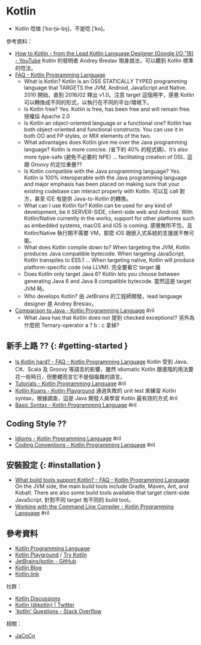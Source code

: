 # Kotlin

  - Kotlin 唸做 [‵kɑ-ʈə-lɪŋ]，不是唸 [‵ko]。

參考資料：

  - [How to Kotlin \- from the Lead Kotlin Language Designer \(Google I/O '18\) \- YouTube](https://www.youtube.com/watch?v=6P20npkvcb8) Kotlin 的發明者 Andrey Breslav 現身說法，可以聽到 Kotlin 標準的唸法。
  - [FAQ \- Kotlin Programming Language](https://kotlinlang.org/docs/reference/faq.html)
      - What is Kotlin? Kotlin is an OSS STATICALLY TYPED programming language that TARGETS the JVM, Android, JavaScript and Native. 2010 開始，直到 2016/02 釋出 v1.0。注意 target 這個用字，感覺 Kotlin 可以轉換成不同的形式，以執行在不同的平台/環境下。
      - Is Kotlin free? Yes. Kotlin is free, has been free and will remain free. 授權採 Apache 2.0
      - Is Kotlin an object-oriented language or a functional one? Kotlin has both object-oriented and functional constructs. You can use it in both OO and FP styles, or MIX elements of the two.
      - What advantages does Kotlin give me over the Java programming language? Kotlin is more concise. (省下約 40% 的程式碼)、It’s also more type-safe (避免不必要的 NPE) ... facilitating creation of DSL. 這跟 Groovy 的定位重疊??
      - Is Kotlin compatible with the Java programming language? Yes. Kotlin is 100% interoperable with the Java programming language and major emphasis has been placed on making sure that your existing codebase can interact properly with Kotlin. 可以互 call 對方，甚至 IDE 有提供 Java-to-Kotlin 的轉換。
      - What can I use Kotlin for? Kotlin can be used for any kind of development, be it SERVER-SIDE, client-side web and Android. With Kotlin/Native currently in the works, support for other platforms such as embedded systems, macOS and iOS is coming. 感覺無所不包，且 Kotlin/Native 執行期不需要 VM，那麼 iOS 跟嵌入式系統的支援就不無可能。
      - What does Kotlin compile down to? When targeting the JVM, Kotlin produces Java compatible bytecode. When targeting JavaScript, Kotlin transpiles to ES5.1 ... When targeting native, Kotlin will produce platform-specific code (via LLVM). 完全要看它 target 誰
      - Does Kotlin only target Java 6? Kotlin lets you choose between generating Java 6 and Java 8 compatible bytecode. 當然這是 target JVM 時。
      - Who develops Kotlin? 由 JetBrains 的工程師開發，lead language designer 是 Andrey Breslav。
  - [Comparison to Java \- Kotlin Programming Language](https://kotlinlang.org/docs/reference/comparison-to-java.html) #ril
      - What Java has that Kotlin does not 提到 checked exceptions!? 另外為什麼把 Ternary-operator a ? b : c 拿掉?

## 新手上路 ?? {: #getting-started }

  - [Is Kotlin hard? - FAQ \- Kotlin Programming Language](https://kotlinlang.org/docs/reference/faq.html#is-kotlin-hard) Kotlin 受到 Java、C#、Scala 及 Groovy 等語言的影響，雖然 idiomatic Kotlin 跟進階的用法要花一些時日，但整體而言它不是個複雜的語言。
  - [Tutorials \- Kotlin Programming Language](https://kotlinlang.org/docs/tutorials/index.html) #ril
  - [Kotlin Koans - Kotlin Playground](https://play.kotlinlang.org/koans/overview) 通過失敗的 unit test 來練習 Kotlin syntax，根據調查，這是 Java 開發人員學習 Kotlin 最有效的方式 #ril
  - [Basic Syntax \- Kotlin Programming Language](https://kotlinlang.org/docs/reference/basic-syntax.html) #ril

## Coding Style ??

  - [Idioms \- Kotlin Programming Language](https://kotlinlang.org/docs/reference/idioms.html) #ril
  - [Coding Conventions \- Kotlin Programming Language](https://kotlinlang.org/docs/reference/coding-conventions.html) #ril

## 安裝設定 {: #installation }

  - [What build tools support Kotlin? - FAQ \- Kotlin Programming Language](https://kotlinlang.org/docs/reference/faq.html#what-build-tools-support-kotlin) On the JVM side, the main build tools include Gradle, Maven, Ant, and Kobalt. There are also some build tools available that target client-side JavaScript. 針對不同 target 有不同的 build tool。
  - [Working with the Command Line Compiler \- Kotlin Programming Language](https://kotlinlang.org/docs/tutorials/command-line.html) #ril

## 參考資料

  - [Kotlin Programming Language](https://kotlinlang.org/)
  - [Kotlin Playground](https://play.kotlinlang.org/) / [Try Kotlin](https://try.kotlinlang.org/)
  - [JetBrains/kotlin - GitHub](https://github.com/JetBrains/kotlin)
  - [Kotlin Blog](https://blog.jetbrains.com/kotlin/)
  - [Kotlin.link](https://kotlin.link/)

社群：

  - [Kotlin Discussions](https://discuss.kotlinlang.org/)
  - [Kotlin (@kotlin) | Twitter](https://twitter.com/kotlin)
  - ['kotlin' Questions - Stack Overflow](https://stackoverflow.com/questions/tagged/kotlin)

相關：

  - [JaCoCo](jacoco-kotlin.md)
